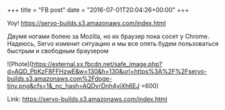+++
title = "FB post"
date = "2016-07-01T20:04:26+00:00"
+++

Уоу! https://servo-builds.s3.amazonaws.com/index.html

Двумя ногами болею за Mozilla, но их браузер пока сосет у Chrome. Надеюсь, Servo изменит ситуацию и мы все опять будем пользоваться быстрым и свободным браузером

![Phote](https://external.xx.fbcdn.net/safe_image.php?d=AQD_PbKzF8FFHzwE&w=130&h=130&url=https%3A%2F%2Fservo-builds.s3.amazonaws.com%2Fdoge-tiny.png&cfs=1&_nc_hash=AQDvrDnh4yiXh6EJ =600)


Link: https://servo-builds.s3.amazonaws.com/index.html
